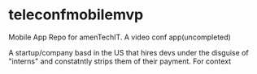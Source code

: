 # teleconfmobilemvp
Mobile App Repo for amenTechIT. A video conf app(uncompleted)

A startup/company basd in the US that hires devs under the disguise of "interns" and constatntly strips them of their payment. For context 
